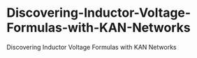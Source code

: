 # Discovering-Inductor-Voltage-Formulas-with-KAN-Networks
Discovering Inductor Voltage Formulas with KAN Networks
